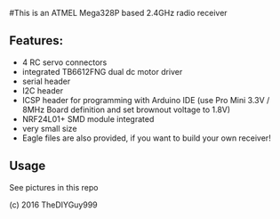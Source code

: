 #This is an ATMEL Mega328P based 2.4GHz radio receiver
## Features:
- 4 RC servo connectors
- integrated TB6612FNG dual dc motor driver
- serial header
- I2C header
- ICSP header for programming with Arduino IDE (use Pro Mini 3.3V / 8MHz Board definition and set brownout voltage to 1.8V)
- NRF24L01+ SMD module integrated
- very small size
- Eagle files are also provided, if you want to build your own receiver!

## Usage

See pictures in this repo

(c) 2016 TheDIYGuy999
